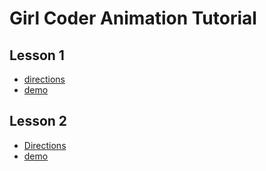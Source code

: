 # Girl Coder Animation Tutorial

## Lesson 1

- [directions](doc/lesson01/README.md)
- [demo](https://codetricity.github.io/animation-tutorial/lesson01.html)

## Lesson 2
- [Directions](doc/lesson02/README.md)
- [demo](https://codetricity.github.io/animation-tutorial/lesson02.html)